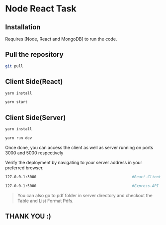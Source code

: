 # Node React Task

## Installation

Requires [Node, React and MongoDB] to run the code.

## Pull the repository

```sh
git pull
```

## Client Side(React)

```sh
yarn install
```
```sh
yarn start
```


## Client Side(Server)

```sh
yarn install
```
```sh
yarn run dev
```

Once done, you can access the client as well as server running on ports 3000 and 5000 respectively

Verify the deployment by navigating to your server address in your preferred browser.

```sh
127.0.0.1:3000                                           #React-Client
```

```sh
127.0.0.1:5000                                           #Express-API
```

> You can also go to pdf folder in server directory and checkout the Table and List Format Pdfs.

## THANK YOU :)
